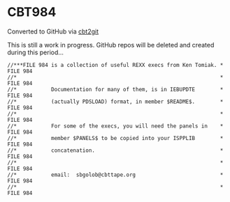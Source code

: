# CBT984
Converted to GitHub via [cbt2git](https://github.com/wizardofzos/cbt2git)

This is still a work in progress. GitHub repos will be deleted and created during this period...

```
//***FILE 984 is a collection of useful REXX execs from Ken Tomiak. *   FILE 984
//*                                                                 *   FILE 984
//*           Documentation for many of them, is in IEBUPDTE        *   FILE 984
//*           (actually PDSLOAD) format, in member $README$.        *   FILE 984
//*                                                                 *   FILE 984
//*           For some of the execs, you will need the panels in    *   FILE 984
//*           member $PANELS$ to be copied into your ISPPLIB        *   FILE 984
//*           concatenation.                                        *   FILE 984
//*                                                                 *   FILE 984
//*           email:  sbgolob@cbttape.org                           *   FILE 984
//*                                                                 *   FILE 984
```
